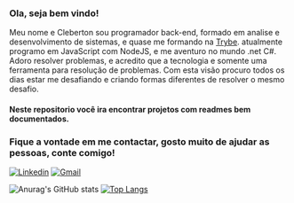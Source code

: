 ### Ola, seja bem vindo!

Meu nome e Cleberton sou programador back-end, formado em analise e desenvolvimento de sistemas, e quase me formando na [Trybe](https://www.betrybe.com/). atualmente programo em JavaScript com NodeJS, e me aventuro no mundo .net C#.
Adoro resolver problemas, e acredito que a tecnologia e somente uma ferramenta para resolução de problemas. Com esta visão procuro todos os dias estar me desafiando
e criando formas diferentes de resolver o mesmo desafio.
#### Neste repositorio você ira encontrar projetos com readmes bem documentados.
### Fique a vontade em me contactar, gosto muito de ajudar as pessoas, conte comigo!
[![Linkedin](https://img.shields.io/badge/-LinkedIn-blue?style=for-the-badge&logo=Linkedin&logoColor=white)](https://www.linkedin.com/in/cleberton-francisco/) 
[![Gmail](http://img.shields.io/badge/-Gmail-D14836?style=for-the-badge&logo=Gmail&logoColor=white)](mailto:clebertonfgc@gmail.com)

![Anurag's GitHub stats](https://github-readme-stats.vercel.app/api?username=clebertonf&show_icons=true&theme=dracula)   [![Top Langs](https://github-readme-stats.vercel.app/api/top-langs/?username=clebertonf&layout=compact)](https://github.com/anuraghazra/github-readme-stats)



